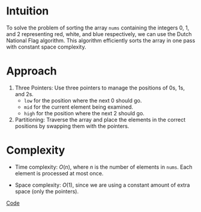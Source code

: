 # Intuition
To solve the problem of sorting the array `nums` containing the integers 0, 1, and 2 representing red, white, and blue respectively, we can use the Dutch National Flag algorithm. This algorithm efficiently sorts the array in one pass with constant space complexity.

# Approach
1. Three Pointers: Use three pointers to manage the positions of 0s, 1s, and 2s.
   - `low` for the position where the next 0 should go.
   - `mid` for the current element being examined.
   - `high` for the position where the next 2 should go.
2. Partitioning: Traverse the array and place the elements in the correct positions by swapping them with the pointers.

# Complexity
- Time complexity:
$O(n)$, where $n$ is the number of elements in `nums`. Each element is processed at most once.

- Space complexity:
$O(1)$, since we are using a constant amount of extra space (only the pointers).

[Code](./75-Sort-Colors.ts)